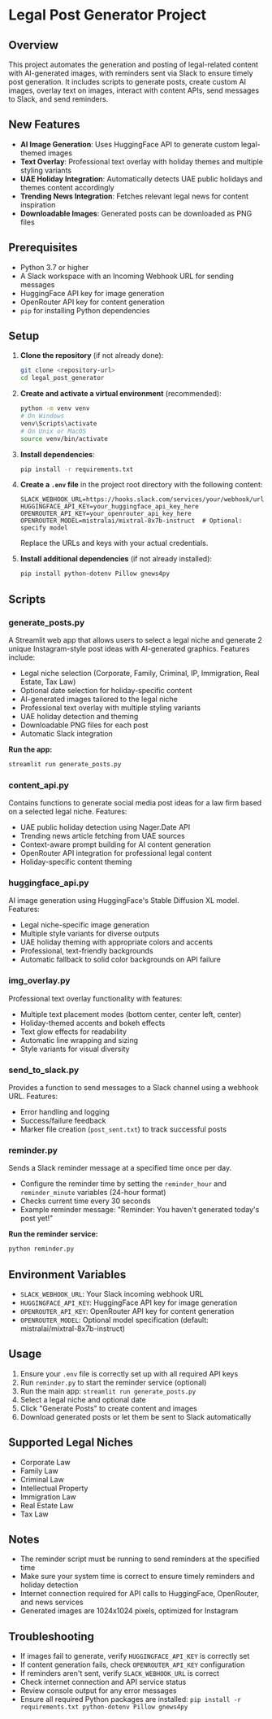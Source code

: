 # Legal Post Generator Project

## Overview

This project automates the generation and posting of legal-related content with AI-generated images, with reminders sent via Slack to ensure timely post generation. It includes scripts to generate posts, create custom AI images, overlay text on images, interact with content APIs, send messages to Slack, and send reminders.

## New Features

- **AI Image Generation**: Uses HuggingFace API to generate custom legal-themed images
- **Text Overlay**: Professional text overlay with holiday themes and multiple styling variants
- **UAE Holiday Integration**: Automatically detects UAE public holidays and themes content accordingly
- **Trending News Integration**: Fetches relevant legal news for content inspiration
- **Downloadable Images**: Generated posts can be downloaded as PNG files

## Prerequisites

- Python 3.7 or higher
- A Slack workspace with an Incoming Webhook URL for sending messages
- HuggingFace API key for image generation
- OpenRouter API key for content generation
- `pip` for installing Python dependencies

## Setup

1. **Clone the repository** (if not already done):

   ```bash
   git clone <repository-url>
   cd legal_post_generator
   ```

2. **Create and activate a virtual environment** (recommended):

   ```bash
   python -m venv venv
   # On Windows
   venv\Scripts\activate
   # On Unix or MacOS
   source venv/bin/activate
   ```

3. **Install dependencies**:

   ```bash
   pip install -r requirements.txt
   ```

4. **Create a `.env` file** in the project root directory with the following content:

   ```
   SLACK_WEBHOOK_URL=https://hooks.slack.com/services/your/webhook/url
   HUGGINGFACE_API_KEY=your_huggingface_api_key_here
   OPENROUTER_API_KEY=your_openrouter_api_key_here
   OPENROUTER_MODEL=mistralai/mixtral-8x7b-instruct  # Optional: specify model
   ```

   Replace the URLs and keys with your actual credentials.

5. **Install additional dependencies** (if not already installed):

   ```bash
   pip install python-dotenv Pillow gnews4py
   ```

## Scripts

### generate_posts.py

A Streamlit web app that allows users to select a legal niche and generate 2 unique Instagram-style post ideas with AI-generated graphics. Features include:

- Legal niche selection (Corporate, Family, Criminal, IP, Immigration, Real Estate, Tax Law)
- Optional date selection for holiday-specific content
- AI-generated images tailored to the legal niche
- Professional text overlay with multiple styling variants
- UAE holiday detection and theming
- Downloadable PNG files for each post
- Automatic Slack integration

**Run the app:**

```bash
streamlit run generate_posts.py
```

### content_api.py

Contains functions to generate social media post ideas for a law firm based on a selected legal niche. Features:

- UAE public holiday detection using Nager.Date API
- Trending news article fetching from UAE sources
- Context-aware prompt building for AI content generation
- OpenRouter API integration for professional legal content
- Holiday-specific content theming

### huggingface_api.py

AI image generation using HuggingFace's Stable Diffusion XL model. Features:

- Legal niche-specific image generation
- Multiple style variants for diverse outputs
- UAE holiday theming with appropriate colors and accents
- Professional, text-friendly backgrounds
- Automatic fallback to solid color backgrounds on API failure

### img_overlay.py

Professional text overlay functionality with features:

- Multiple text placement modes (bottom center, center left, center)
- Holiday-themed accents and bokeh effects
- Text glow effects for readability
- Automatic line wrapping and sizing
- Style variants for visual diversity

### send_to_slack.py

Provides a function to send messages to a Slack channel using a webhook URL. Features:

- Error handling and logging
- Success/failure feedback
- Marker file creation (`post_sent.txt`) to track successful posts

### reminder.py

Sends a Slack reminder message at a specified time once per day.

- Configure the reminder time by setting the `reminder_hour` and `reminder_minute` variables (24-hour format)
- Checks current time every 30 seconds
- Example reminder message: "Reminder: You haven't generated today's post yet!"

**Run the reminder service:**

```bash
python reminder.py
```

## Environment Variables

- `SLACK_WEBHOOK_URL`: Your Slack incoming webhook URL
- `HUGGINGFACE_API_KEY`: HuggingFace API key for image generation
- `OPENROUTER_API_KEY`: OpenRouter API key for content generation
- `OPENROUTER_MODEL`: Optional model specification (default: mistralai/mixtral-8x7b-instruct)

## Usage

1. Ensure your `.env` file is correctly set up with all required API keys
2. Run `reminder.py` to start the reminder service (optional)
3. Run the main app: `streamlit run generate_posts.py`
4. Select a legal niche and optional date
5. Click "Generate Posts" to create content and images
6. Download generated posts or let them be sent to Slack automatically

## Supported Legal Niches

- Corporate Law
- Family Law  
- Criminal Law
- Intellectual Property
- Immigration Law
- Real Estate Law
- Tax Law

## Notes

- The reminder script must be running to send reminders at the specified time
- Make sure your system time is correct to ensure timely reminders and holiday detection
- Internet connection required for API calls to HuggingFace, OpenRouter, and news services
- Generated images are 1024x1024 pixels, optimized for Instagram

## Troubleshooting

- If images fail to generate, verify `HUGGINGFACE_API_KEY` is correctly set
- If content generation fails, check `OPENROUTER_API_KEY` configuration
- If reminders aren't sent, verify `SLACK_WEBHOOK_URL` is correct
- Check internet connection and API service status
- Review console output for any error messages
- Ensure all required Python packages are installed: `pip install -r requirements.txt python-dotenv Pillow gnews4py`
